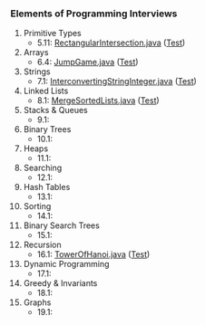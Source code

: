 ### Elements of Programming Interviews

1. Primitive Types
    * 5.11: [RectangularIntersection.java](./src/main/java/moe/ijnji/epi/RectangularIntersection.java) ([Test](./src/test/java/moe/ijnji/epi/RectangularIntersectionTest.java))
2. Arrays
    * 6.4: [JumpGame.java](./src/main/java/moe/ijnji/epi/JumpGame.java) ([Test](./src/test/java/moe/ijnji/epi/JumpGameTest.java))
3. Strings
    * 7.1: [InterconvertingStringInteger.java](./src/main/java/moe/ijnji/epi/InterconvertingStringInteger.java) ([Test](./src/test/java/moe/ijnji/epi/InterconvertingStringIntegerTest.java))
4. Linked Lists
    * 8.1: [MergeSortedLists.java](./src/main/java/moe/ijnji/epi/MergeSortedLists.java) ([Test](./src/test/java/moe/ijnji/epi/MergeSortedListsTest.java))
5. Stacks & Queues
    * 9.1:
6. Binary Trees
    * 10.1:
7. Heaps
    * 11.1:
8. Searching
    * 12.1:
9. Hash Tables
    * 13.1:
10. Sorting
    * 14.1:
11. Binary Search Trees
    * 15.1:
12. Recursion
    * 16.1: [TowerOfHanoi.java](./src/main/java/moe/ijnji/epi/TowerOfHanoi.java) ([Test](./src/test/java/moe/ijnji/epi/TowerOfHanoiTest.java))
13. Dynamic Programming
    * 17.1:
14. Greedy & Invariants
    * 18.1:
15. Graphs
    * 19.1:
